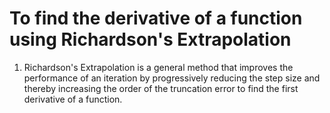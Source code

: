 # To find the derivative of a function using Richardson's Extrapolation
1. Richardson's Extrapolation is a general method that improves the performance of an iteration by progressively reducing the step size and thereby increasing the order of the truncation error to find the first derivative of a function.
